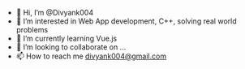 - 👋 Hi, I’m @Divyank004
- 👀 I’m interested in Web App development, C++, solving real world problems
- 🌱 I’m currently learning Vue.js
- 💞️ I’m looking to collaborate on ...
- 📫 How to reach me divyank004@gmail.com

<!---
Divyank004/Divyank004 is a ✨ special ✨ repository because its `README.md` (this file) appears on your GitHub profile.
You can click the Preview link to take a look at your changes.
--->
